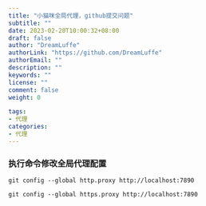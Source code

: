 ```yaml
---
title: "小猫咪全局代理，github提交问题"
subtitle: ""
date: 2023-02-20T10:00:32+08:00
draft: false
author: "DreamLuffe"
authorLink: "https://github.com/DreamLuffe"
authorEmail: ""
description: ""
keywords: ""
license: ""
comment: false
weight: 0

tags:
- 代理
categories:
- 代理
---
```


### 执行命令修改全局代理配置
```
git config --global http.proxy http://localhost:7890

git config --global https.proxy http://localhost:7890
```